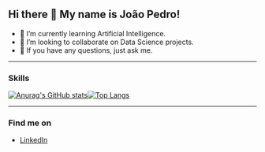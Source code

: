 ## Hi there 👋 My name is João Pedro!

- 🌱 I’m currently learning Artificial Intelligence.
- 👯 I’m looking to collaborate on Data Science projects.
- 💬 If you have any questions, just ask me.

------------
### Skills

[![Anurag's GitHub stats](https://github-readme-stats.vercel.app/api?username=jpforol)](https://github.com/anuraghazra/github-readme-stats)[![Top Langs](https://github-readme-stats.vercel.app/api/top-langs/?username=jpforol&langs_count=8)](https://github.com/anuraghazra/github-readme-stats)

------------
### Find me on
- [LinkedIn]


[//]: #
   [LinkedIn]: <https://www.linkedin.com/in/jpforol/>


<!--
**jpforol/jpforol** is a ✨ _special_ ✨ repository because its `README.md` (this file) appears on your GitHub profile.

Here are some ideas to get you started:

- 🔭 I’m currently working on ...
- 🌱 I’m currently learning ...
- 👯 I’m looking to collaborate on ...
- 🤔 I’m looking for help with ...
- 💬 Ask me about ...
- 📫 How to reach me: ...
- 😄 Pronouns: ...
- ⚡ Fun fact: ...
-->
